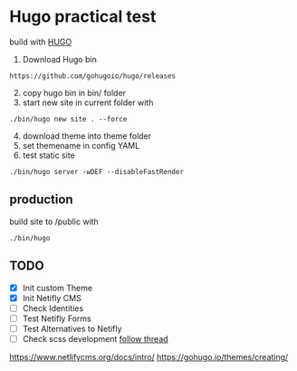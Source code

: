 # Hugo practical test
build with [HUGO](https://gohugo.io/)


1. Download Hugo bin
```
https://github.com/gohugoio/hugo/releases
```
2. copy hugo bin in bin/ folder
3. start new site in current folder with 
```
./bin/hugo new site . --force
```
4. download theme into theme folder
5. set themename in config YAML
6. test static site
```
./bin/hugo server -wDEF --disableFastRender
```

## production
build site to /public with
```
./bin/hugo 
```

## TODO

- [x] Init custom Theme
- [x] Init Netifly CMS
- [ ] Check Identities
- [ ] Test Netifly Forms
- [ ] Test Alternatives to Netifly
- [ ] Check scss development [follow thread](https://discourse.gohugo.io/t/sass-autoreload/14702)

https://www.netlifycms.org/docs/intro/
https://gohugo.io/themes/creating/
